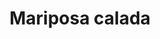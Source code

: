 ---
title: Mariposa calada
date: 
draft: false

# descripcion
description : Mariposa calada

materials: Plata 925

color: Plateado

dimensions: 1 cm

code: 01-03-0275

type: "Aros"

categories: []

# Images
# first image will be shown in the product page
images:
  # - image: "images/path_to_image"
  # La ubicacion de las imagenes es imagenes/Aros/Aros.Microcubic/01-03-0275-mariposa-calada
  - image: "./images/aros/microcubic/01-03-0275-mariposa-calada_a.jpeg"
  - image: "./images/aros/microcubic/01-03-0275-mariposa-calada_b.jpeg"
---